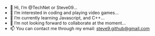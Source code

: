 - 👋 Hi, I’m @TechNet or Steve09...
- 👀 I’m interested in coding and playing video games...
- 🌱 I’m currently learning Javascript, and C++...
- 💞️ I’m not looking forward to collaborate at the moment...
- 📫 You can contact me through my email: steve9.github@gmail.com

<!---
AltAdventures/AltAdventures is a ✨ special ✨ repository because its `README.md` (this file) appears on your GitHub profile.
You can click the Preview link to take a look at your changes.
--->

